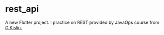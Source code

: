 # rest_api

A new Flutter project. I practice on REST provided by JavaOps course from [G.Kislin.](https://javaops.ru/)
